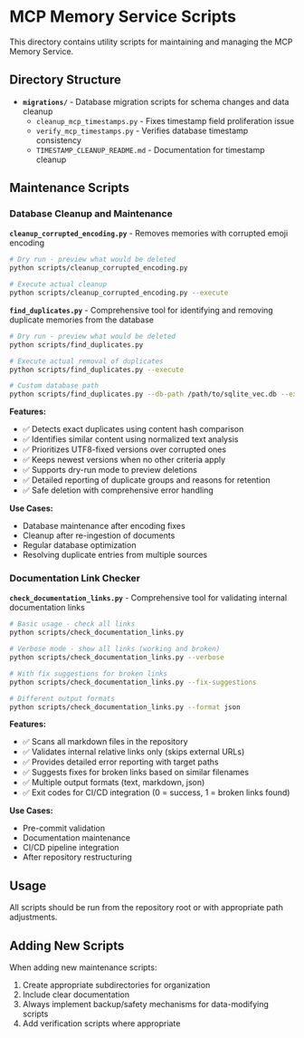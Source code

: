 # MCP Memory Service Scripts

This directory contains utility scripts for maintaining and managing the MCP Memory Service.

## Directory Structure

- **`migrations/`** - Database migration scripts for schema changes and data cleanup
  - `cleanup_mcp_timestamps.py` - Fixes timestamp field proliferation issue
  - `verify_mcp_timestamps.py` - Verifies database timestamp consistency
  - `TIMESTAMP_CLEANUP_README.md` - Documentation for timestamp cleanup

## Maintenance Scripts

### Database Cleanup and Maintenance

**`cleanup_corrupted_encoding.py`** - Removes memories with corrupted emoji encoding

```bash
# Dry run - preview what would be deleted
python scripts/cleanup_corrupted_encoding.py

# Execute actual cleanup
python scripts/cleanup_corrupted_encoding.py --execute
```

**`find_duplicates.py`** - Comprehensive tool for identifying and removing duplicate memories from the database

```bash
# Dry run - preview what would be deleted
python scripts/find_duplicates.py

# Execute actual removal of duplicates  
python scripts/find_duplicates.py --execute

# Custom database path
python scripts/find_duplicates.py --db-path /path/to/sqlite_vec.db --execute
```

**Features:**
- ✅ Detects exact duplicates using content hash comparison
- ✅ Identifies similar content using normalized text analysis
- ✅ Prioritizes UTF8-fixed versions over corrupted ones
- ✅ Keeps newest versions when no other criteria apply
- ✅ Supports dry-run mode to preview deletions
- ✅ Detailed reporting of duplicate groups and reasons for retention
- ✅ Safe deletion with comprehensive error handling

**Use Cases:**
- Database maintenance after encoding fixes
- Cleanup after re-ingestion of documents
- Regular database optimization
- Resolving duplicate entries from multiple sources

### Documentation Link Checker

**`check_documentation_links.py`** - Comprehensive tool for validating internal documentation links

```bash
# Basic usage - check all links
python scripts/check_documentation_links.py

# Verbose mode - show all links (working and broken)
python scripts/check_documentation_links.py --verbose

# With fix suggestions for broken links
python scripts/check_documentation_links.py --fix-suggestions

# Different output formats
python scripts/check_documentation_links.py --format json
```

**Features:**
- ✅ Scans all markdown files in the repository
- ✅ Validates internal relative links only (skips external URLs)
- ✅ Provides detailed error reporting with target paths
- ✅ Suggests fixes for broken links based on similar filenames
- ✅ Multiple output formats (text, markdown, json)
- ✅ Exit codes for CI/CD integration (0 = success, 1 = broken links found)

**Use Cases:**
- Pre-commit validation
- Documentation maintenance
- CI/CD pipeline integration
- After repository restructuring

## Usage

All scripts should be run from the repository root or with appropriate path adjustments.

## Adding New Scripts

When adding new maintenance scripts:
1. Create appropriate subdirectories for organization
2. Include clear documentation
3. Always implement backup/safety mechanisms for data-modifying scripts
4. Add verification scripts where appropriate
